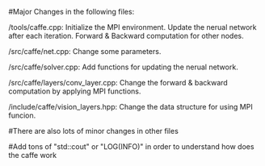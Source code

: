 #Major Changes in the following files:


/tools/caffe.cpp:
		Initialize the MPI environment. 
		Update the nerual network after each iteration. 
		Forward & Backward computation for other nodes. 

/src/caffe/net.cpp:
		Change some parameters. 

/src/caffe/solver.cpp:
		Add functions for updating the nerual network. 

/src/caffe/layers/conv_layer.cpp:
		Change the forward & backward computation by applying MPI functions. 

/include/caffe/vision_layers.hpp:
		Change the data structure for using MPI funcion. 

#There are also lots of minor changes in other files

#Add tons of "std::cout" or "LOG(INFO)" in order to understand how does the caffe work

